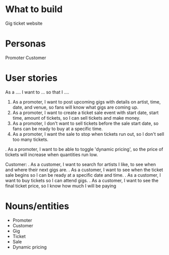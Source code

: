 # What to build
Gig ticket website

# Personas
Promoter
Customer

# User stories
As a .... I want to ... so that I ....
1. As a promoter, I want to post upcoming gigs with details on artist, time, date, and venue, so fans will know what gigs are coming up.
2. As a promoter, I want to create a ticket sale event with start date, start time, amount of tickets, so I can sell tickets and make money.
3. As a promoter, I don't want to sell tickets before the sale start date, so fans can be ready to buy at a specific time.
4. As a promoter, I want the sale to stop when tickets run out, so I don't sell too many tickets.

. As a promoter, I want to be able to toggle 'dynamic pricing', so the price of tickets will increase when quantities run low.

Customer:
. As a customer, I want to search for artists I like, to see when and where their next gigs are.
. As a customer, I want to see when the ticket sale begins so I can be ready at a specific date and time.
. As a customer, I want to buy tickets so I can attend gigs.
. As a customer, I want to see the final ticket price, so I know how much I will be paying





# Nouns/entities
* Promoter
* Customer
* Gig
* Ticket
* Sale
* Dynamic pricing
